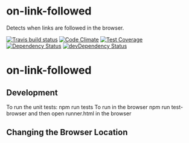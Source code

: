 # on-link-followed

Detects when links are followed in the browser.

[![Travis build status](http://img.shields.io/travis/emmerich/on-link-followed.svg?style=flat)](https://travis-ci.org/emmerich/on-link-followed)
[![Code Climate](https://codeclimate.com/github/emmerich/on-link-followed/badges/gpa.svg)](https://codeclimate.com/github/emmerich/on-link-followed)
[![Test Coverage](https://codeclimate.com/github/emmerich/on-link-followed/badges/coverage.svg)](https://codeclimate.com/github/emmerich/on-link-followed)
[![Dependency Status](https://david-dm.org/emmerich/on-link-followed.svg)](https://david-dm.org/emmerich/on-link-followed)
[![devDependency Status](https://david-dm.org/emmerich/on-link-followed/dev-status.svg)](https://david-dm.org/emmerich/on-link-followed#info=devDependencies)
# on-link-followed

## Development
To run the unit tests: npm run tests
To run in the browser npm run test-browser and then open runner.html in the browser

## Changing the Browser Location
